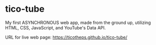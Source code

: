 # tico-tube

My first ASYNCHRONOUS web app, made from the ground up, utilizing HTML, CSS, JavaScript, and YouTube's Data API.

URL for live web page: https://ticotheps.github.io/tico-tube/
